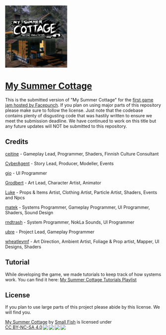 <a href="https://asset.party/fish/sauna"><img src="ui/github.png" alt="My Summer Cottage logo" height="200"/></a>

# [My Summer Cottage](https://asset.party/fish/sauna)

This is the submitted version of "My Summer Cottage" for the [first game jam hosted by Facepunch](https://sbox.game/news/game-contest-feb-2024). If you plan on using major parts of this repository please make sure to follow the license. Just note that the codebase contains plenty of disgusting code that was hastily written to ensure we meet the submission deadline. We have continued to work on this title but any future updates will NOT be submitted to this repository.

## Credits

[ceitine](https://github.com/ceitine) - Gameplay Lead, Programmer, Shaders, Finnish Culture Сonsultant

[CyberAgent](https://github.com/CyberAgentz) - Story Lead, Producer, Modeller, Events

[gio](https://github.com/gio3k) - UI Programmer

[Grodbert](https://github.com/Grodbert) - Art Lead, Character Artist, Animator

[Luke](https://github.com/NotGaylien) - Props & Items Artist, Clothing Artist, Particle Artist, Shaders, Events and Npcs

[matek](https://github.com/matekdev) - Systems Programmer, Gameplay Programmer, UI Programmer, Shaders, Sound Design

[rndtrash](https://github.com/rndtrash) - System Programmer, NokLa Sounds, UI Programmer

[ubre](https://github.com/yuberee) - Project Lead, Gameplay Programmer

[wheatleymf](https://github.com/WheatleyMF) - Art Direction, Ambient Artist, Foliage & Prop artist, Mapper, UI Designs, Shaders

## Tutorial

While developing the game, we made tutorials to keep track of how systems work. You can find it here: [My Summer Cottage Tutorials Playlist](https://www.youtube.com/playlist?list=PLIcPBTNc7_9qPXDwPnkfQ_S9avbIcVPel)

## License

If you plan to use large parts of this project please abide by this license. We will find you.

<p xmlns:cc="http://creativecommons.org/ns#" xmlns:dct="http://purl.org/dc/terms/"><a property="dct:title" rel="cc:attributionURL" href="https://github.com/Small-Fish-Dev/My-Summer-Cottage">My Summer Cottage</a> by <a rel="cc:attributionURL dct:creator" property="cc:attributionName" href="https://smallfi.sh/">Small Fish</a> is licensed under <a href="http://creativecommons.org/licenses/by-nc-sa/4.0/?ref=chooser-v1" target="_blank" rel="license noopener noreferrer" style="display:inline-block;">CC BY-NC-SA 4.0<img style="height:22px!important;margin-left:3px;vertical-align:text-bottom;" src="https://mirrors.creativecommons.org/presskit/icons/cc.svg?ref=chooser-v1"><img style="height:22px!important;margin-left:3px;vertical-align:text-bottom;" src="https://mirrors.creativecommons.org/presskit/icons/by.svg?ref=chooser-v1"><img style="height:22px!important;margin-left:3px;vertical-align:text-bottom;" src="https://mirrors.creativecommons.org/presskit/icons/nc.svg?ref=chooser-v1"><img style="height:22px!important;margin-left:3px;vertical-align:text-bottom;" src="https://mirrors.creativecommons.org/presskit/icons/sa.svg?ref=chooser-v1"></a></p>
